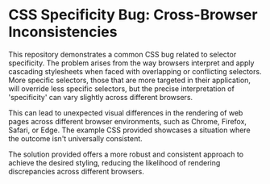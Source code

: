 # CSS Specificity Bug: Cross-Browser Inconsistencies

This repository demonstrates a common CSS bug related to selector specificity.  The problem arises from the way browsers interpret and apply cascading stylesheets when faced with overlapping or conflicting selectors.  More specific selectors, those that are more targeted in their application, will override less specific selectors, but the precise interpretation of 'specificity' can vary slightly across different browsers.

This can lead to unexpected visual differences in the rendering of web pages across different browser environments, such as Chrome, Firefox, Safari, or Edge.  The example CSS provided showcases a situation where the outcome isn't universally consistent.

The solution provided offers a more robust and consistent approach to achieve the desired styling, reducing the likelihood of rendering discrepancies across different browsers.